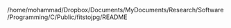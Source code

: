 /home/mohammad/Dropbox/Documents/MyDocuments/Research/Software/Programming/C/Public/fitstojpg/README